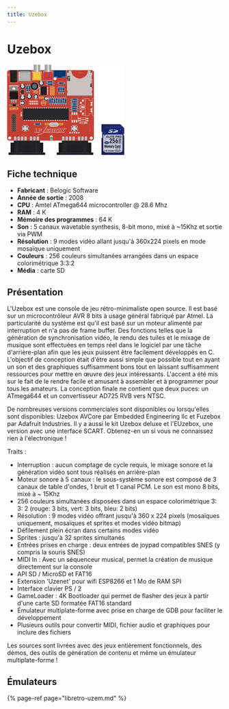 ```yaml
---
title: Uzebox
---
```


# Uzebox

![](/migration-images/emulateurs/consoles-fantasy/uzebox/image%20%28213%29.png)

## Fiche technique

* **Fabricant** : Belogic Software
* **Année de sortie** : 2008
* **CPU** : Amtel ATmega644 microcontroller @ 28.6 Mhz
* **RAM** : 4 K
* **Mémoire des programmes** : 64 K
* **Son** : 5 canaux wavetable synthesis, 8-bit mono, mixé à ~15Khz et sortie via PWM
* **Résolution** : 9 modes vidéo allant jusqu'à 360x224 pixels en mode mosaïque uniquement
* **Couleurs** : 256 couleurs simultanées arrangées dans un espace colorimétrique 3:3:2
* **Média** : carte SD

## Présentation 

L'Uzebox est une console de jeu rétro-minimaliste open source. Il est basé sur un microcontrôleur AVR 8 bits à usage général fabriqué par Atmel. La particularité du système est qu'il est basé sur un moteur alimenté par interruption et n'a pas de frame buffer. Des fonctions telles que la génération de synchronisation vidéo, le rendu des tuiles et le mixage de musique sont effectuées en temps réel dans le logiciel par une tâche d'arrière-plan afin que les jeux puissent être facilement développés en C.  
L'objectif de conception était d'être aussi simple que possible tout en ayant un son et des graphiques suffisamment bons tout en laissant suffisamment ressources pour mettre en œuvre des jeux intéressants. L'accent a été mis sur le fait de le rendre facile et amusant à assembler et à programmer pour tous les amateurs. La conception finale ne contient que deux puces: un ATmega644 et un convertisseur AD725 RVB vers NTSC.

De nombreuses versions commerciales sont disponibles ou lorsqu'elles sont disponibles: Uzebox AVCore par Embedded Engineering llc et Fuzebox par Adafruit Industries. Il y a aussi le kit Uzebox deluxe et l'EUzebox, une version avec une interface SCART. Obtenez-en un si vous ne connaissez rien à l'électronique !

Traits :

* Interruption : aucun comptage de cycle requis, le mixage sonore et la génération vidéo sont tous réalisés en arrière-plan
* Moteur sonore à 5 canaux : le sous-système sonore est composé de 3 canaux de table d'ondes, 1 bruit et 1 canal PCM. Le son est mono 8 bits, mixé à ~ 15Khz
* 256 couleurs simultanées disposées dans un espace colorimétrique 3: 3: 2 \(rouge: 3 bits, vert: 3 bits, bleu: 2 bits\)
* Résolution : 9 modes vidéo offrant jusqu'à 360 x 224 pixels \(mosaïques uniquement, mosaïques et sprites et modes vidéo bitmap\)
* Défilement plein écran dans certains modes vidéo
* Sprites : jusqu'à 32 sprites simultanés
* Entrées prises en charge : deux entrées de joypad compatibles SNES \(y compris la souris SNES\)
* MIDI In : Avec un séquenceur musical, permet la création de musique directement sur la console
* API SD / MicroSD et FAT16
* Extension 'Uzenet' pour wifi ESP8266 et 1 Mo de RAM SPI
* Interface clavier PS / 2
* GameLoader : 4K Bootloader qui permet de flasher des jeux à partir d'une carte SD formatée FAT16 standard
* Émulateur multiplate-forme avec prise en charge de GDB pour faciliter le développement
* Plusieurs outils pour convertir MIDI, fichier audio et graphiques pour inclure des fichiers

Les sources sont livrées avec des jeux entièrement fonctionnels, des démos, des outils de génération de contenu et même un émulateur multiplate-forme !

## Émulateurs

{% page-ref page="libretro-uzem.md" %}

